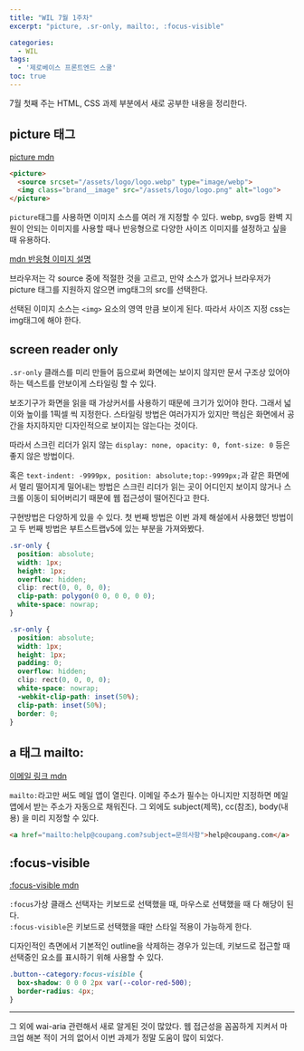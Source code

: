 ```yaml
---
title: "WIL 7월 1주차"
excerpt: "picture, .sr-only, mailto:, :focus-visible"

categories:
  - WIL
tags:
  - '제로베이스 프론트엔드 스쿨'
toc: true
---
```


7월 첫째 주는 HTML, CSS 과제 부분에서 새로 공부한 내용을 정리한다. 

## picture 태그

<a href="https://developer.mozilla.org/en-US/docs/Web/HTML/Element/picture" target="_blank">picture mdn</a>

```html
<picture>
  <source srcset="/assets/logo/logo.webp" type="image/webp">
  <img class="brand__image" src="/assets/logo/logo.png" alt="logo">
</picture>
```

`picture`태그를 사용하면 이미지 소스를 여러 개 지정할 수 있다. webp, svg등 완벽 지원이 안되는 이미지를 사용할 때나 반응형으로 다양한 사이즈 이미지를 설정하고 싶을 때 유용하다. 

<a href="https://developer.mozilla.org/ko/docs/Learn/HTML/Multimedia_and_embedding/Responsive_images" target="_blank">mdn 반응형 이미지 설명</a>

브라우저는 각 source 중에 적절한 것을 고르고, 만약 소스가 없거나 브라우저가 picture 태그를 지원하지 않으면 img태그의 src를 선택한다. 

선택된 이미지 소스는 `<img>` 요소의 영역 만큼 보이게 된다. 따라서 사이즈 지정 css는 img태그에 해야 한다. 

## screen reader only

`.sr-only` 클래스를 미리 만들어 둠으로써 화면에는 보이지 않지만 문서 구조상 있어야 하는 텍스트를 안보이게 스타일링 할 수 있다. 

보조기구가 화면을 읽을 때 가상커서를 사용하기 때문에 크기가 있어야 한다. 그래서 넓이와 높이를 1픽셀 씩 지정한다. 스타일링 방법은 여러가지가 있지만 핵심은 화면에서 공간을 차지하지만 디자인적으로 보이지는 않는다는 것이다. 

따라서 스크린 리더가 읽지 않는 `display: none, opacity: 0, font-size: 0`  등은 좋지 않은 방법이다. 

혹은 `text-indent: -9999px, position: absolute;top:-9999px;`과 같은 화면에서 멀리 떨어지게 밀어내는 방법은 스크린 리더가 읽는 곳이 어디인지 보이지 않거나 스크롤 이동이 되어버리기 때문에 웹 접근성이 떨어진다고 한다.  

구현방법은 다양하게 있을 수 있다. 첫 번째 방법은 이번 과제 해설에서 사용했던 방법이고 두 번째 방법은 부트스트랩v5에 있는 부분을 가져와봤다. 

```css
.sr-only {
  position: absolute;
  width: 1px;
  height: 1px;
  overflow: hidden;
  clip: rect(0, 0, 0, 0);
  clip-path: polygon(0 0, 0 0, 0 0);
  white-space: nowrap;
}

.sr-only {
  position: absolute;
  width: 1px;
  height: 1px;
  padding: 0;
  overflow: hidden;
  clip: rect(0, 0, 0, 0);
  white-space: nowrap;
  -webkit-clip-path: inset(50%);
  clip-path: inset(50%);
  border: 0;
}
```


## a 태그 mailto:
<a href="https://developer.mozilla.org/ko/docs/Learn/HTML/Introduction_to_HTML/Creating_hyperlinks#%EC%9D%B4%EB%A9%94%EC%9D%BC_%EB%A7%81%ED%81%AC" target="_blank">이메일 링크 mdn</a>

`mailto:`라고만 써도 메일 앱이 열린다. 이메일 주소가 필수는 아니지만 지정하면 메일 앱에서 받는 주소가 자동으로 채워진다. 그 외에도 subject(제목), cc(참조), body(내용) 을 미리 지정할 수 있다.

```html
<a href="mailto:help@coupang.com?subject=문의사항">help@coupang.com</a>
```

## :focus-visible

<a href="https://developer.mozilla.org/en-US/docs/Web/CSS/:focus-visible" target="_blank">:focus-visible mdn</a>

`:focus`가상 클래스 선택자는 키보드로 선택했을 때, 마우스로 선택했을 때 다 해당이 된다.  
`:focus-visible`은 키보드로 선택했을 때만 스타일 적용이 가능하게 한다.

디자인적인 측면에서 기본적인 outline을 삭제하는 경우가 있는데, 키보드로 접근할 때 선택중인 요소를 표시하기 위해 사용할 수 있다. 

```css
.button--category:focus-visible {
  box-shadow: 0 0 0 2px var(--color-red-500);
  border-radius: 4px;
}
```

---

그 외에 wai-aria 관련해서 새로 알게된 것이 많았다. 웹 접근성을 꼼꼼하게 지켜서 마크업 해본 적이 거의 없어서 이번 과제가 정말 도움이 많이 되었다. 